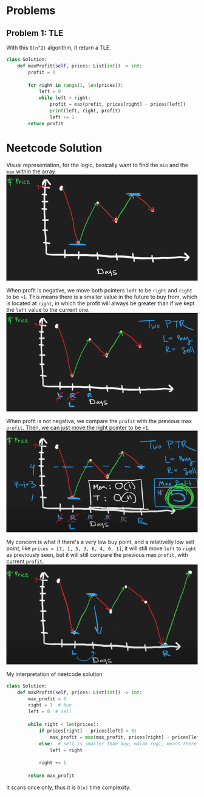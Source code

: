 # Problems
## Problem 1: TLE
With this `O(n^2)` algorithm, it return a TLE.
```python
class Solution:
    def maxProfit(self, prices: List[int]) -> int:
        profit = 0

        for right in range(1, len(prices)):
            left = 0
            while left < right:
                profit = max(profit, prices[right] - prices[left])
                print(left, right, profit)
                left += 1
        return profit
```

# Neetcode Solution
Visual representation, for the logic, basically want to find the `min` and the `max` within the array
![alt text](image.png)

When profit is negative, we move both pointers `left` to be `right` and `right` to be `+1`. This means there is a smaller value in the future to buy from, which is located at `right`, in which the profit will always be greater than if we kept the `left` value to the current one.
![alt text](image-1.png)

When profit is not negative, we compare the `profit` with the previous max `profit`. Then, we can just move the right pointer to be `+1`.
![alt text](image-2.png)

My concern is what if there's a very low buy point, and a relativelly low sell point, like `prices = [7, 1, 5, 3, 6, 4, 0, 1]`, it will still move `left` to `right` as previously seen, but it will still compare the previous max `profit`, with current `profit`.
![alt text](image-3.png)

My interpretation of neetcode solution
```python
class Solution:
    def maxProfit(self, prices: List[int]) -> int:
        max_profit = 0
        right = 1  # buy
        left = 0  # sell

        while right < len(prices):
            if prices[right] - prices[left] > 0:
                max_profit = max(max_profit, prices[right] - prices[left])
            else:  # sell is smaller than buy, malah rugi, means there's a better value in the future to buy from, which will confirm yield to greater profit than if we kept the left value to current
                left = right

            right += 1

        return max_profit
```

It scans once only, thus it is `O(n)` time complexity.